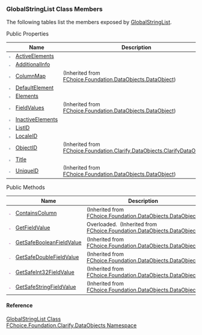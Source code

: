 ﻿### GlobalStringList Class Members

The following tables list the members exposed by [GlobalStringList](fcSDK~FChoice.Foundation.Clarify.DataObjects.GlobalStringList.md).

Public Properties

|   | Name | Description |
| --- | --- | --- |
| ![Public Property](dotnetimages/publicProperty.png) | [ActiveElements](fcSDK~FChoice.Foundation.Clarify.DataObjects.GlobalStringList~ActiveElements.md) |   |
| ![Public Property](dotnetimages/publicProperty.png) | [AdditionalInfo](fcSDK~FChoice.Foundation.Clarify.DataObjects.GlobalStringList~AdditionalInfo.md) |   |
| ![Public Property](dotnetimages/publicProperty.png) | [ColumnMap](fcSDK~FChoice.Foundation.DataObjects.DataObject~ColumnMap.md) | (Inherited from [FChoice.Foundation.DataObjects.DataObject](fcSDK~FChoice.Foundation.DataObjects.DataObject.md)) |
| ![Public Property](dotnetimages/publicProperty.png) | [DefaultElement](fcSDK~FChoice.Foundation.Clarify.DataObjects.GlobalStringList~DefaultElement.md) |   |
| ![Public Property](dotnetimages/publicProperty.png) | [Elements](fcSDK~FChoice.Foundation.Clarify.DataObjects.GlobalStringList~Elements.md) |   |
| ![Public Property](dotnetimages/publicProperty.png) | [FieldValues](fcSDK~FChoice.Foundation.DataObjects.DataObject~FieldValues.md) | (Inherited from [FChoice.Foundation.DataObjects.DataObject](fcSDK~FChoice.Foundation.DataObjects.DataObject.md)) |
| ![Public Property](dotnetimages/publicProperty.png) | [InactiveElements](fcSDK~FChoice.Foundation.Clarify.DataObjects.GlobalStringList~InactiveElements.md) |   |
| ![Public Property](dotnetimages/publicProperty.png) | [ListID](fcSDK~FChoice.Foundation.Clarify.DataObjects.GlobalStringList~ListID.md) |   |
| ![Public Property](dotnetimages/publicProperty.png) | [LocaleID](fcSDK~FChoice.Foundation.Clarify.DataObjects.GlobalStringList~LocaleID.md) |   |
| ![Public Property](dotnetimages/publicProperty.png) | [ObjectID](fcSDK~FChoice.Foundation.Clarify.DataObjects.ClarifyDataObject~ObjectID.md) | (Inherited from [FChoice.Foundation.Clarify.DataObjects.ClarifyDataObject](fcSDK~FChoice.Foundation.Clarify.DataObjects.ClarifyDataObject.md)) |
| ![Public Property](dotnetimages/publicProperty.png) | [Title](fcSDK~FChoice.Foundation.Clarify.DataObjects.GlobalStringList~Title.md) |   |
| ![Public Property](dotnetimages/publicProperty.png) | [UniqueID](fcSDK~FChoice.Foundation.DataObjects.DataObject~UniqueID.md) | (Inherited from [FChoice.Foundation.DataObjects.DataObject](fcSDK~FChoice.Foundation.DataObjects.DataObject.md)) |



Public Methods

|   | Name | Description |
| --- | --- | --- |
| ![Public Method](dotnetimages/publicMethod.png) | [ContainsColumn](fcSDK~FChoice.Foundation.DataObjects.DataObject~ContainsColumn.md) | (Inherited from [FChoice.Foundation.DataObjects.DataObject](fcSDK~FChoice.Foundation.DataObjects.DataObject.md)) |
| ![Public Method](dotnetimages/publicMethod.png) | [GetFieldValue](fcSDK~FChoice.Foundation.DataObjects.DataObject~GetFieldValue.md) | Overloaded.  (Inherited from [FChoice.Foundation.DataObjects.DataObject](fcSDK~FChoice.Foundation.DataObjects.DataObject.md)) |
| ![Public Method](dotnetimages/publicMethod.png) | [GetSafeBooleanFieldValue](fcSDK~FChoice.Foundation.DataObjects.DataObject~GetSafeBooleanFieldValue.md) | (Inherited from [FChoice.Foundation.DataObjects.DataObject](fcSDK~FChoice.Foundation.DataObjects.DataObject.md)) |
| ![Public Method](dotnetimages/publicMethod.png) | [GetSafeDoubleFieldValue](fcSDK~FChoice.Foundation.DataObjects.DataObject~GetSafeDoubleFieldValue.md) | (Inherited from [FChoice.Foundation.DataObjects.DataObject](fcSDK~FChoice.Foundation.DataObjects.DataObject.md)) |
| ![Public Method](dotnetimages/publicMethod.png) | [GetSafeInt32FieldValue](fcSDK~FChoice.Foundation.DataObjects.DataObject~GetSafeInt32FieldValue.md) | (Inherited from [FChoice.Foundation.DataObjects.DataObject](fcSDK~FChoice.Foundation.DataObjects.DataObject.md)) |
| ![Public Method](dotnetimages/publicMethod.png) | [GetSafeStringFieldValue](fcSDK~FChoice.Foundation.DataObjects.DataObject~GetSafeStringFieldValue.md) | (Inherited from [FChoice.Foundation.DataObjects.DataObject](fcSDK~FChoice.Foundation.DataObjects.DataObject.md)) |





#### Reference

[GlobalStringList Class](fcSDK~FChoice.Foundation.Clarify.DataObjects.GlobalStringList.md)  
[FChoice.Foundation.Clarify.DataObjects Namespace](fcSDK~FChoice.Foundation.Clarify.DataObjects_namespace.md)